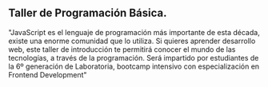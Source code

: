 ## Taller de Programación Básica.

"JavaScript es el lenguaje de programación más importante de esta década, existe una enorme comunidad que lo utiliza. Si quieres aprender desarrollo web, este taller de introducción te permitirá conocer el mundo de las tecnologías, a través de la programación. Será impartido por estudiantes de la 6º generación de Laboratoria, bootcamp intensivo con especialización en Frontend Development"